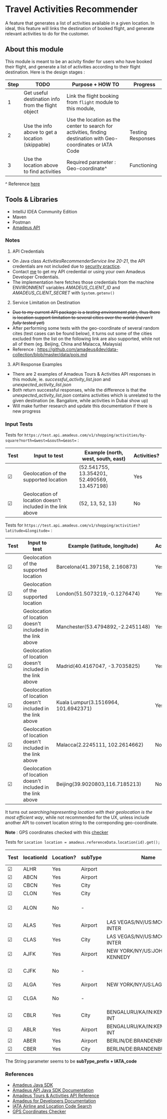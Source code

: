 # Travel Activities Recommender

A feature that generates a list of activities available in a given location. In ideal, this feature will links the destination of booked flight, and generate relevant activities to do for the customer.

## About this module

This module is meant to be an acivity finder for users who have booked their flight, and generate a list of activities according to their flight destination. Here is the design stages :

| Step | TODO                                               | Purpose + HOW TO                                                                                               | Progress          |
| ---- | -------------------------------------------------- | -------------------------------------------------------------------------------------------------------------- | ----------------- |
| 1    | Get useful destination info from the flight object | Link the flight booking from `flight` module to this module,                                                   |                   |
| 2    | Use the info above to get a location (skippable)   | Use the location as the center to search for activities, finding destination with Geo-coordinates or IATA Code | Testing Responses |
| 3    | Use the location above to find activities          | Required parameter : Geo-coordinate^                                                                           | Functioning       |

^ Reference [here]([reference](https://amadeus4dev.github.io/amadeus-java/reference/com/amadeus/shopping/Activities.html))

## Tools & Libraries

- IntelliJ IDEA Community Edition
- Maven
- Postman
- [Amadeus API](https://developers.amadeus.com)

### Notes

1. API Credentials

- On Java class _ActivitiesRecommenderService line 20-21_, the API credentials are not included due to [security practice](https://developers.amadeus.com/blog/best-practices-api-key-storage).
- Contact [me](mailto:vincentgoh1998@gmail.com) to get my API credential or using your own Amadeus Developer Credentials.
- The implementation here fetches those credentials from the machine ENVIRONMENT variables *AMADEUS_CLIENT_ID* and *AMADEUS_CLIENT_SECRET* with `System.getenv()`

2. Service Limitation on Destination

- ~~Due to my current API package is a _testing environment plan_, thus there is location support limitation to several cities over the world (_haven't fully tested yet_)~~
- After performing some tests with the geo-coordinate of several random cites (test cases can be found below), it turns out some of the cities excluded from the list on the following link are also supported, while not all of them (eg. Beijing, China and Malacca, Malaysia)
- Reference : <https://github.com/amadeus4dev/data-collection/blob/master/data/pois.md>

3. API Response Examples

- There are 2 examples of Amadeus Tours & Activities API responses in this module, ie. _successful_activity_list.json_ and _unexpected_activity_list.json_
- Both return successful responses, while the difference is that the _unexpected_activity_list.json_ contains activities which is unrelated to the given destination (ie. Bangalore, while activities in Dubai show up)
- Will make further research and update this documentation if there is new progress

### Input Tests

Tests for `https://test.api.amadeus.com/v1/shopping/activities/by-square?north=&west=&south=&east=` :

| Test    | Input to test                                              | Example (north, west, south, east)           | Activities? |
| ------- | ---------------------------------------------------------- | -------------------------------------------- | ----------- |
| &#9745; | Geolocation of the supported location                      | (52.541755, 13.354201, 52.490569, 13.457198) | Yes         |
| &#9745; | Geolocation of location doesn't included in the link above | (52, 13, 52, 13)                             | No          |

Tests for `https://test.api.amadeus.com/v1/shopping/activities?latitude=&longitude=` :

| Test    | Input to test                                              | Example (latitude, longitude)        | Activities? |
| ------- | ---------------------------------------------------------- | ------------------------------------ | ----------- |
| &#9745; | Geolocation of the supported location                      | Barcelona(41.397158, 2.160873)       | Yes         |
| &#9745; | Geolocation of the supported location                      | London(51.5073219,-0.1276474)        | Yes         |
| &#9745; | Geolocation of location doesn't included in the link above | Manchester(53.4794892,-2.2451148)    | Yes         |
| &#9745; | Geolocation of location doesn't included in the link above | Madrid(40.4167047, -3.7035825)       | Yes         |
| &#9745; | Geolocation of location doesn't included in the link above | Kuala Lumpur(3.1516964, 101.6942371) | Yes         |
| &#9745; | Geolocation of location doesn't included in the link above | Malacca(2.2245111, 102.2614662)      | No          |
| &#9745; | Geolocation of location doesn't included in the link above | Beijing(39.9020803,116.7185213)      | No          |

It turns out _searching/representing location with their geolocation is the most efficient way_, while not recommended for the UX, unless include another API to convert location string to the correponding geo-coordinate.

**Note** : GPS coordinates checked with this [checker](https://www.gps-coordinates.net)

Tests for `Location location = amadeus.referenceData.location(id).get();`

| Test    | locationId | Location? | subType | Name                           | IATA code | Description                     |
| ------- | ---------- | --------- | ------- | ------------------------------ | --------- | ------------------------------- |
| &#9745; | ALHR       | Yes       | Airport |                                |           |                                 |
| &#9745; | ABCN       | Yes       | Airport |                                | BCN       |                                 |
| &#9745; | CBCN       | Yes       | City    |                                | BCN       |                                 |
| &#9745; | CLON       | Yes       | City    |                                | LON       |                                 |
| &#9745; | ALON       | No        | -       |                                |           | No airport with IATA code `LON` |
| &#9745; | ALAS       | Yes       | Airport | LAS VEGAS/NV/US:MCCARRAN INTER | LAS       |                                 |
| &#9745; | CLAS       | Yes       | City    | LAS VEGAS/NV/US:MCCARRAN INTER | LAS       |                                 |
| &#9745; | AJFK       | Yes       | Airport | NEW YORK/NY/US:JOHN F KENNEDY  | JFK       |                                 |
| &#9745; | CJFK       | No        | -       |                                |           | No city with IATA code `JFK`    |
| &#9745; | ALGA       | Yes       | Airport | NEW YORK/NY/US:LAGUARDIA       | LAS       |                                 |
| &#9745; | CLGA       | No        | -       |                                |           | No city with IATA code `JFK`    |
| &#9745; | CBLR       | Yes       | City    | BENGALURU/KA/IN:KEMPEGOWDA INT | BLR       |                                 |
| &#9745; | ABLR       | Yes       | Airport | BENGALURU/KA/IN:KEMPEGOWDA INT | BLR       |                                 |
| &#9745; | ABER       | Yes       | Airport | BERLIN/DE:BRANDENBURG          | BER       |                                 |
| &#9745; | CBER       | Yes       | City    | BERLIN/DE:BRANDENBURG          | BER       |                                 |

The String parameter seems to be __subType_prefix + IATA_code__

### References

- [Amadeus Java SDK](https://github.com/amadeus4dev/amadeus-java)
- [Amadeus API Java SDK Documentation](https://amadeus4dev.github.io/amadeus-java/reference/packages.html)
- [Amadeus Tours & Activities API Reference](https://developers.amadeus.com/self-service/category/destination-content/api-doc/tours-and-activities/api-reference)
- [Amadeus for Developers Documentation](https://documenter.getpostman.com/view/2672636/RWEcPfuJ?version=latest)
- [IATA Airline and Location Code Search](https://www.iata.org/en/publications/directories/code-search/)
- [GPS Coordinates Checker](https://www.gps-coordinates.net)
